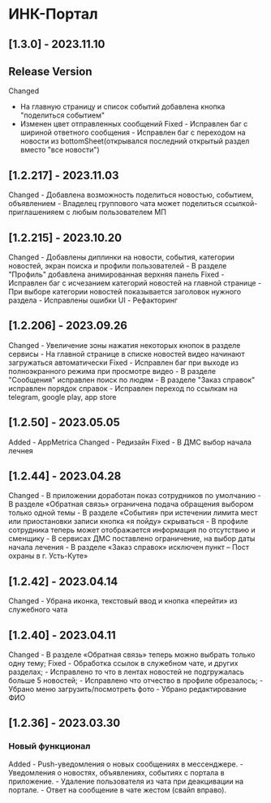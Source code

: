 # ИНК-Портал

## [1.3.0] - 2023.11.10
## Release Version
Changed
   - На главную страницу  и список событий добавлена кнопка "поделиться событием"
   - Изменен цвет отправленных сообщений
Fixed
    - Исправлен баг с шириной ответного сообщения
    - Исправлен баг с переходом на новости из bottomSheet(открывался последний открытый раздел вместо "все новости")


## [1.2.217] - 2023.11.03

Changed
    - Добавлена возможность поделиться новостью, событием, объявлением
    - Владелец группового чата может поделиться ссылкой-приглашенияем с любым пользователем МП



## [1.2.215] - 2023.10.20

Changed
    - Добавлены диплинки на новости, события, категории новостей, экран поиска и профили пользователей
    - В разделе "Профиль" добавлена анимированная верхняя панель
Fixed
    - Исправлен баг c исчезанием категорий новостей на главной странице
    - При выборе категории новостей показывается заголовок нужного раздела
    - Исправлены ошибки UI
    - Рефакторинг





## [1.2.206] - 2023.09.26

Changed
    - Увеличение зоны нажатия некоторых кнопок в разделе сервисы
    - На главной странице в списке новостей видео начинают загружаться автоматически
Fixed
    - Исправлен баг при выходе из полноэкранного режима при просмотре видео
    - В разделе "Сообщения" исправлен поиск по людям
    - В разделе "Заказ справок" исправлен порядок справок
    - Исправлен переход по ссылкам на telegram, google play, app store



## [1.2.50] - 2023.05.05
Added
    - AppMetrica
Changed
    - Редизайн
Fixed
    - В ДМС выбор начала лечнея


## [1.2.44] - 2023.04.28
Changed
    - В приложении доработан показ сотрудников по умолчанию
    - В разделе «Обратная связь» ограничена  подача обращения выбором только одной темы
    - В разделе «События» при истечении лимита мест или приостановки записи кнопка «я пойду» скрываться
    - В профиле сотрудника теперь может отображается  информация по отсутствию и сменщику
    - В сервисах ДМС поставлено ограничение, на выбор даты начала лечения
    - В разделе «Заказ справок» исключен пункт – Пост охраны в г. Усть-Куте»

## [1.2.42] - 2023.04.14
Changed
    - Убрана иконка, текстовый ввод и кнопка «перейти» из служебного чата

## [1.2.40] - 2023.04.11
Changed
    - В разделе «Обратная связь» теперь можно выбрать только одну тему;
Fixed
    - Обработка ссылок в служебном чате, и других разделах;
    - Исправлено то что в лентах новостей не подгружалась больше 5 новостей;
    - Исправлено что  отчество в профиле обрезалось;
    - Убрано меню загрузить/посмотреть фото
    - Убрано редактирование ФИО

## [1.2.36] - 2023.03.30
### Новый функционал
Added
    - Push-уведомления о новых сообщениях в мессенджере.
    - Уведомления о новостях, объявлениях, событиях с портала в приложение.
    - Удаление пользователя из чата при деакцивации на портале.
    - Ответ на сообщение в чате жестом (свайп вправо).
